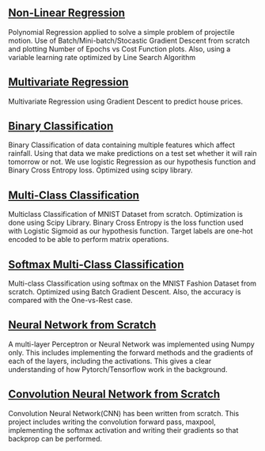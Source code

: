 ## [Non-Linear Regression](https://github.com/sob-ANN/Projects/blob/main/Machine%20Learning%20From%20Scratch/Non-Linear%20Regression.ipynb)
Polynomial Regression applied to solve a simple problem of projectile motion. Use of Batch/Mini-batch/Stocastic Gradient Descent from scratch and plotting Number of Epochs vs Cost Function plots. Also, using a variable learning rate optimized by Line Search Algorithm

## [Multivariate Regression](https://github.com/sob-ANN/Projects/blob/main/Machine%20Learning%20From%20Scratch/Multivariate%20Linear%20Regression.ipynb)
Multivariate Regression using Gradient Descent to predict house prices.

## [Binary Classification](https://github.com/sob-ANN/Projects/blob/main/Machine%20Learning%20From%20Scratch/Binary%20Classification-Logistic%20Reg.ipynb)
Binary Classification of data containing multiple features which affect rainfall. Using that data we make predictions on a test set whether it will rain tomorrow or not.
We use logistic Regression as our hypothesis function and Binary Cross Entropy loss. Optimized using scipy library.

## [Multi-Class Classification](https://github.com/sob-ANN/Projects/blob/main/Machine%20Learning%20From%20Scratch/OnevRest%20Classification.ipynb)
Multiclass Classification of MNIST Dataset from scratch. Optimization is done using Scipy Library. Binary Cross Entropy is the loss function used with Logistic Sigmoid as our hypothesis function. Target labels are one-hot encoded to be able to perform matrix operations.

## [Softmax Multi-Class Classification](https://github.com/sob-ANN/Projects/blob/main/Machine%20Learning%20From%20Scratch/Softmax%20Classification.ipynb)
Multi-class Classification using softmax on the MNIST Fashion Dataset from scratch. Optimized using Batch Gradient Descent. Also, the accuracy is compared with the One-vs-Rest case.

## [Neural Network from Scratch](https://github.com/sob-ANN/Projects/blob/main/Machine%20Learning%20From%20Scratch/Neural%20Network%20from%20Scratch.ipynb)
A multi-layer Perceptron or Neural Network was implemented using Numpy only. This includes implementing the forward methods and the gradients of each of the layers, including the activations.
This gives a clear understanding of how Pytorch/Tensorflow work in the background.

## [Convolution Neural Network from Scratch](https://github.com/sob-ANN/Deep-Learning-APL745-/tree/main/CNN%20Working)
Convolution Neural Network(CNN) has been written from scratch. This project includes writing the convolution forward pass, maxpool, implementing the softmax activation and writing their gradients so that backprop can be performed. 
